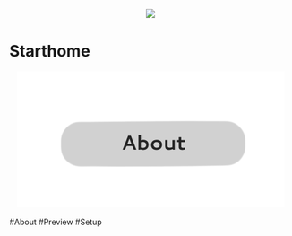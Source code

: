 <p align="center">
  <img width="25%" src="https://cdn.discordapp.com/avatars/696245520129196063/86c414c669e503c8843fcbe02c95cd8d.png" />
</p>

<h1>Starthome</h1>

<p align="center">
<a href="#About"><img src="readmesrc/about.png"></a>
</p>

#About
#Preview
#Setup
